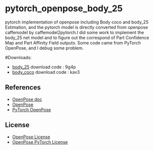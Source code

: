 # pytorch_openpose_body_25
pytorch implementation of openpose including Body coco and body_25 Estimation, and the pytorch model is directly converted from openpose caffemodel by caffemodel2pytorch.I did some work to implement the body_25 net model and to figure out the correspond of Part Confidence Map and Part Affinity Field outputs. Some code came from PyTorch OpenPose, and I debug some problem.

#Downloads:
* [body_25](https://pan.baidu.com/s/1CopeW-Em4Tm9H-Wl_hzVfg) download code : 9g4p
* [body_coco](https://pan.baidu.com/s/19Hjo5qEsNPoRt6zY6Ly4Lw) download code : kav3


## References
* [OpenPose doc](https://arxiv.org/abs/1812.08008)
* [OpenPose](https://github.com/CMU-Perceptual-Computing-Lab/openpose)
* [PyTorch OpenPose](https://github.com/Hzzone/pytorch-openpose)

## License
* [OpenPose License](https://github.com/CMU-Perceptual-Computing-Lab/openpose/blob/master/LICENSE)
* [OpenPose PyTorch License](https://github.com/prasunroy/openpose-pytorch/blob/master/LICENSE)
